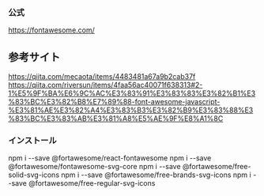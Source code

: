 ### 公式

https://fontawesome.com/

## 参考サイト

https://qiita.com/mecaota/items/4483481a67a9b2cab37f
https://qiita.com/riversun/items/4faa56ac40071f638313#2-1%E5%9F%BA%E6%9C%AC%E3%83%91%E3%83%83%E3%82%B1%E3%83%BC%E3%82%B8%E7%89%88-font-awesome-javascript-%E3%81%AE%E3%82%A4%E3%83%B3%E3%82%B9%E3%83%88%E3%83%BC%E3%83%AB%E3%81%A8%E5%AE%9F%E8%A1%8C

### インストール

npm i --save @fortawesome/react-fontawesome
npm i --save @fortawesome/fontawesome-svg-core
npm i --save @fortawesome/free-solid-svg-icons
npm i --save @fortawesome/free-brands-svg-icons
npm i --save @fortawesome/free-regular-svg-icons
